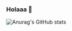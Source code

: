### Holaaa 👋
![Anurag's GitHub stats](https://github-readme-stats.vercel.app/api?username=RicardoMolinaCoronel&show_icons=true&show=reviews,discussions_started,discussions_answered,prs_merged,prs_merged_percentage,prs)







<!--
**RicardoMolinaCoronel/RicardoMolinaCoronel** is a ✨ _special_ ✨ repository because its `README.md` (this file) appears on your GitHub profile.

Here are some ideas to get you started:

- 🔭 I’m currently working on ...
- 🌱 I’m currently learning ...
- 👯 I’m looking to collaborate on ...
- 🤔 I’m looking for help with ...
- 💬 Ask me about ...
- 📫 How to reach me: ...
- 😄 Pronouns: ...
- ⚡ Fun fact: ...
-->
